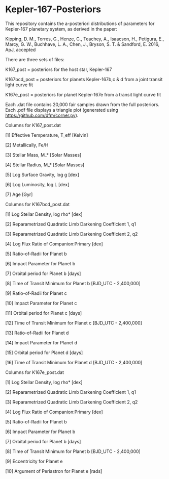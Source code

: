 # Kepler-167-Posteriors
This repository contains the a-posteriori distributions of parameters for Kepler-167 planetary system, as derived in the paper:

Kipping, D. M., Torres, G., Henze, C., Teachey, A., Isaacson, H., Petigura, E., Marcy, G. W., Buchhave, L. A., Chen, J., Bryson, S. T. & Sandford, E. 2016, ApJ, accepted

There are three sets of files:

K167_post = posteriors for the host star, Kepler-167

K167bcd_post = posteriors for planets Kepler-167b,c & d from a joint transit light curve fit

K167e_post = posteriors for planet Kepler-167e from a transit light curve fit

Each .dat file contains 20,000 fair samples drawn from the full posteriors. Each .pdf file displays a triangle plot (generated using https://github.com/dfm/corner.py).

Columns for K167_post.dat

[1] Effective Temperature, T_eff [Kelvin]

[2] Metallically, Fe/H

[3] Stellar Mass, M_* [Solar Masses]

[4] Stellar Radius, M_* [Solar Masses]

[5] Log Surface Gravity, log g [dex]

[6] Log Luminosity, log L [dex]

[7] Age [Gyr]

Columns for K167bcd_post.dat

[1] Log Stellar Density, log rho* [dex]

[2] Reparametrized Quadratic Limb Darkening Coefficient 1, q1

[3] Reparametrized Quadratic Limb Darkening Coefficient 2, q2

[4] Log Flux Ratio of Companion:Primary [dex]

[5] Ratio-of-Radii for Planet b

[6] Impact Parameter for Planet b

[7] Orbital period for Planet b [days]

[8] Time of Transit Minimum for Planet b [BJD_UTC - 2,400,000]

[9] Ratio-of-Radii for Planet c

[10] Impact Parameter for Planet c

[11] Orbital period for Planet c [days]

[12] Time of Transit Minimum for Planet c [BJD_UTC - 2,400,000]

[13] Ratio-of-Radii for Planet d

[14] Impact Parameter for Planet d

[15] Orbital period for Planet d [days]

[16] Time of Transit Minimum for Planet d [BJD_UTC - 2,400,000]

Columns for K167e_post.dat

[1] Log Stellar Density, log rho* [dex]

[2] Reparametrized Quadratic Limb Darkening Coefficient 1, q1

[3] Reparametrized Quadratic Limb Darkening Coefficient 2, q2

[4] Log Flux Ratio of Companion:Primary [dex]

[5] Ratio-of-Radii for Planet b

[6] Impact Parameter for Planet b

[7] Orbital period for Planet b [days]

[8] Time of Transit Minimum for Planet b [BJD_UTC - 2,400,000]

[9] Eccentricity for Planet e

[10] Argument of Periastron for Planet e [rads]
